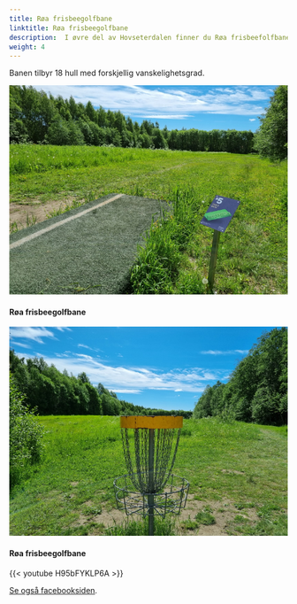 ```yaml
---
title: Røa frisbeegolfbane
linktitle: Røa frisbeegolfbane
description:  I øvre del av Hovseterdalen finner du Røa frisbeefolfbane.
weight: 4
---
```

<!-- markdownlint-disable MD033 -->

Banen tilbyr 18 hull med forskjellig vanskelighetsgrad. 

<figur>
    <a href="frisbee1.jpg">
        <img src="frisbee1s.jpg" alt="Røa frisbeegolfbane" title="Røa frisbeegolfbane">
    </a>
    <figcaption><h4>Røa frisbeegolfbane</h4></figcaption>
</figur>

<figur>
    <a href="frisbee2.jpg">
        <img src="frisbee2s.jpg" alt="Røa frisbeegolfbane" title="Røa frisbeegolfbane">
    </a>
    <figcaption><h4>Røa frisbeegolfbane</h4></figcaption>
</figur>

{{< youtube H95bFYKLP6A >}}

[Se også facebooksiden](https://www.facebook.com/roafrisbeegolf/).